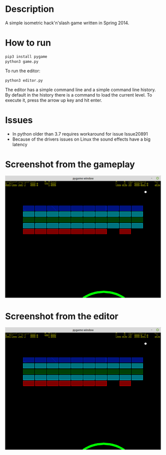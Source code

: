 # Description
A simple isometric hack'n'slash game written in Spring 2014.

# How to run
```
pip3 install pygame
python3 game.py
```
To run the editor:
```
python3 editor.py
```

The editor has a simple command line and a simple command line history. By default in the history there is a command to load the current level. To execute it, press the arrow up key and hit enter.

# Issues
+ In python older than 3.7 requires workaround for issue Issue20891
+ Because of the drivers issues on Linux the sound effects have a big latency

# Screenshot from the gameplay
![Screenshot](https://github.com/ciechowoj/ax-breakout/blob/master/ax-breakout.png "Screenshot")

# Screenshot from the editor
![Screenshot](https://github.com/ciechowoj/ax-breakout/blob/master/ax-breakout.png "Screenshot")
